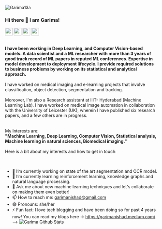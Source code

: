<p align="left"> <img src="https://komarev.com/ghpvc/?username=Garima13a" alt="Garima13a" /> </p>

### Hi there 👋 I am Garima!
<p><a href="https://www.linkedin.com/in/garima-nishad-9b8385134/"><img src="https://img.shields.io/badge/linkedin-%230077B5.svg?&style=for-the-badge&logo=linkedin&logoColor=white" height=25></a> <a href="garimanishad@gmail.com"><img src="https://img.shields.io/badge/Gmail-D14836?style=for-the-badge&logo=gmail&logoColor=white" height=25></a> <a href="https://garimanishad.medium.com/"><img src="https://img.shields.io/badge/medium-%2312100E.svg?&style=for-the-badge&logo=medium&logoColor=white" height=25></a> <a href="https://www.twitter.com/garima__nishad"><img src="https://img.shields.io/badge/twitter-%231DA1F2.svg?&style=for-the-badge&logo=twitter&logoColor=white" height=25></a> </p>

<br>
<b>
I have been working in Deep Learning, and Computer Vision-based models. A data scientist and a ML researcher with more than 3 years of good track record of ML papers in reputed ML conferences. Expertise in model development to deployment lifecycle. I provide required solutions to business problems by working on its statistical and analytical approach. </b>
</br>
<br>
I have worked on medical imaging and e-learning projects that involve classification, object  detection, segmentation and tracking.
</br>

<br>
Moreover, I'm also a Research assistant at IIIT- Hyderabad (Machine Learning Lab). I have worked on medical image automation in collaboration with the University of Leicester (UK), wherein I have published six research papers, and a few others are in progress. 
</br>
<br></br>
My Interests are:
<br>
<b>
"Machine Learning, Deep Learning, Computer Vision, Statistical analysis, Machine learning in natural sciences, Biomedical imaging."
  </b>
</br>
<br>
Here is a bit about my interests and how to get in touch:
</br>
<br></br>


- 🔭 I’m currently working on state of the art segmentation and OCR model.
- 🌱 I’m currently learning reinforcement learning, knowledge graphs and natural language processing.
- 💬 Ask me about new machine learning techniques and let's collaborate on making them even better!
- 📫 How to reach me: garimanishad@gmail.com
- 😄 Pronouns: she/her
- ⚡ Fun fact: I love tech blogging and have been doing so for past  4 years now! You can read my blogs here -> https://garimanishad.medium.com/
-->
![Garima Github Stats](https://github-readme-stats.vercel.app/api?username=Garima13a&show_icons=true&title_color=fff&icon_color=79ff97&text_color=9f9f9f&bg_color=151515)
